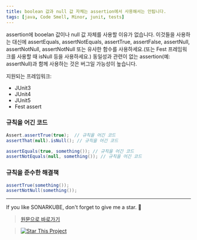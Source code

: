 ```yaml
---
title: boolean 값과 null 값 자체는 assertion에서 사용해서는 안됩니다.
tags: [java, Code Smell, Minor, junit, tests]
---
```


assertion에 booelan 값이나 null 값 자체를 사용할 이유가 없습니다.
이것들을 사용하는 대신에 assertEquals, assertNotEquals, assertTrue, assertFalse, assertNull, assertNotNull, assertNotNull 또는 유사한 함수를 사용하세요.(또는 Fest 프레임워크를 사용할 때 isNull 등을 사용하세요.)
동일성과 관련이 없는 assertion(예: assertNull)과 함께 사용하는 것은 버그일 가능성이 높습니다.

지원되는 프레임워크:

* JUnit3 
* JUnit4 
* JUnit5 
* Fest assert 

### 규칙을 어긴 코드

```java
Assert.assertTrue(true);  // 규칙을 어긴 코드
assertThat(null).isNull(); // 규칙을 어긴 코드

assertEquals(true, something()); // 규칙을 어긴 코드
assertNotEquals(null, something()); // 규칙을 어긴 코드
```

### 규칙을 준수한 해결책

```java
assertTrue(something());
assertNotNull(something());
```

---

If you like SONARKUBE, don't forget to give me a star. :star2:

> [원문으로 바로가기](https://rules.sonarsource.com/java/tag/tests/RSPEC-2701)

> [![Star This Project](https://img.shields.io/github/stars/kantabile/sonarkube.svg?label=Stars&style=social)](https://github.com/kantabile/sonarkube)
